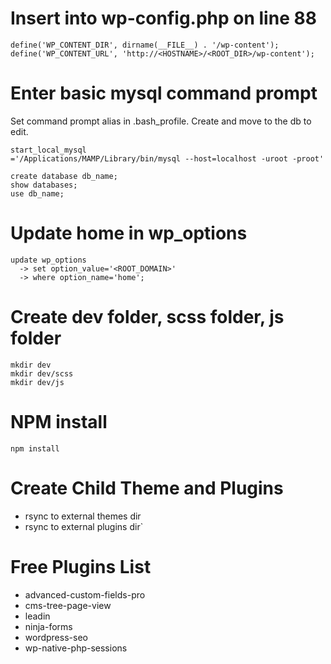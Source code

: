 # Insert into wp-config.php on line 88

    define('WP_CONTENT_DIR', dirname(__FILE__) . '/wp-content');
    define('WP_CONTENT_URL', 'http://<HOSTNAME>/<ROOT_DIR>/wp-content');

# Enter basic mysql command prompt
Set command prompt alias in .bash_profile. Create and move to the db to edit.

    start_local_mysql
    ='/Applications/MAMP/Library/bin/mysql --host=localhost -uroot -proot'

    create database db_name;
    show databases;
    use db_name;

# Update home in wp_options
    update wp_options
      -> set option_value='<ROOT_DOMAIN>'
      -> where option_name='home';

# Create dev folder, scss folder, js folder
    mkdir dev
    mkdir dev/scss
    mkdir dev/js

# NPM install
    npm install

# Create Child Theme and Plugins
  - rsync to external themes dir
  - rsync to external plugins dir`

# Free Plugins List
  - advanced-custom-fields-pro
  - cms-tree-page-view
  - leadin
  - ninja-forms
  - wordpress-seo
  - wp-native-php-sessions






